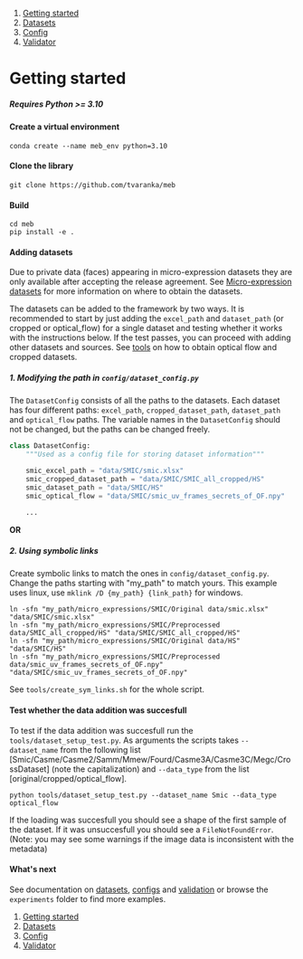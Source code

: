 1. [Getting started](getting_started.md)
2. [Datasets](datasets.md)
3. [Config](config.md)
4. [Validator](validator.md)

# Getting started

##### Requires Python >= 3.10

#### Create a virtual environment
```shell
conda create --name meb_env python=3.10
```

#### Clone the library

```shell
git clone https://github.com/tvaranka/meb
```

#### Build

```shell
cd meb
pip install -e .
```

#### Adding datasets
Due to private data (faces) appearing in micro-expression datasets they are only available after accepting the release agreement. See [Micro-expression datasets](micro_expression_datasets.md) for more information on where to obtain the datasets. 

The datasets can be added to the framework by two ways. It is recommended to start by just adding the `excel_path` and `dataset_path` (or cropped or optical_flow) for a single dataset and testing whether it works with the instructions below. If the test passes, you can proceed with adding other datasets and sources. See [tools](../tools) on how to obtain optical flow and cropped datasets.
##### 1. Modifying the path in `config/dataset_config.py`

The `DatasetConfig` consists of all the paths to the datasets. Each dataset has four different paths: `excel_path`, `cropped_dataset_path`, `dataset_path` and `optical_flow` paths. The variable names in the `DatasetConfig` should not be changed, but the paths can be changed freely.

```python
class DatasetConfig:
    """Used as a config file for storing dataset information"""

    smic_excel_path = "data/SMIC/smic.xlsx"
    smic_cropped_dataset_path = "data/SMIC/SMIC_all_cropped/HS"
    smic_dataset_path = "data/SMIC/HS"
    smic_optical_flow = "data/SMIC/smic_uv_frames_secrets_of_OF.npy"
  
    ...
```
**OR**
##### 2. Using symbolic links
Create symbolic links to match the ones in `config/dataset_config.py`. Change the paths starting with "my_path" to match yours. This example uses linux, use `mklink /D {my_path} {link_path}` for windows.
```shell
ln -sfn "my_path/micro_expressions/SMIC/Original data/smic.xlsx" "data/SMIC/smic.xlsx"
ln -sfn "my_path/micro_expressions/SMIC/Preprocessed data/SMIC_all_cropped/HS" "data/SMIC/SMIC_all_cropped/HS"
ln -sfn "my_path/micro_expressions/SMIC/Original data/HS" "data/SMIC/HS"
ln -sfn "my_path/micro_expressions/SMIC/Preprocessed data/smic_uv_frames_secrets_of_OF.npy" "data/SMIC/smic_uv_frames_secrets_of_OF.npy"
```
See `tools/create_sym_links.sh` for the whole script.

#### Test whether the data addition was succesfull
To test if the data addition was succesfull run the `tools/dataset_setup_test.py`. As arguments the scripts takes `--dataset_name` from the following list [Smic/Casme/Casme2/Samm/Mmew/Fourd/Casme3A/Casme3C/Megc/CrossDataset] (note the capitalization) and `--data_type` from the list [original/cropped/optical_flow].

```shell
python tools/dataset_setup_test.py --dataset_name Smic --data_type optical_flow
```
If the loading was succesfull you should see a shape of the first sample of the dataset. If it was unsuccesfull you should see a `FileNotFoundError`. (Note: you may see some warnings if the image data is inconsistent with the metadata)

#### What's next
See documentation on [datasets](datasets.md), [configs](config.md) and [validation](validation.md) or browse the `experiments` folder to find more examples.

1. [Getting started](getting_started.md)
2. [Datasets](datasets.md)
3. [Config](config.md)
4. [Validator](validator.md)

